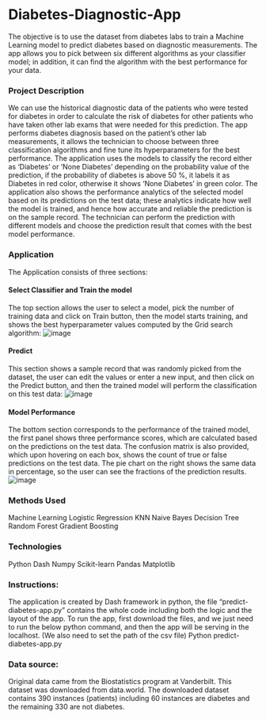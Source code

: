 # Diabetes-Diagnostic-App
The objective is to use the dataset from diabetes labs to train a Machine Learning model to predict diabetes based on diagnostic measurements. The app allows you to pick between six different algorithms as your classifier model; in addition, it can find the algorithm with the best performance for your data.

### Project Description
We can use the historical diagnostic data of the patients who were tested for diabetes in order to calculate the risk of diabetes for other patients who have taken other lab exams that were needed for this prediction.
The app performs diabetes diagnosis based on the patient’s other lab measurements, it allows the technician to choose between three classification algorithms and fine tune its hyperparameters for the best performance. The application uses the models to classify the record either as ‘Diabetes’ or ‘None Diabetes’ depending on the probability value of the prediction, if the probability of diabetes is above 50 %, it labels it as Diabetes in red color, otherwise it shows ‘None Diabetes’ in green color.
The application also shows the performance analytics of the selected model based on its predictions on the test data; these analytics indicate how well the model is trained, and hence how accurate and reliable the prediction is on the sample record. The technician can perform the prediction with different models and choose the prediction result that comes with the best model performance.

### Application 
The Application consists of three sections:

#### Select Classifier and Train the model
The top section allows the user to select a model, pick the number of training data and click on Train button, then the model starts training, and shows the best hyperparameter values computed by the Grid search algorithm:
![image](https://user-images.githubusercontent.com/118564295/217125220-a5996ec4-c962-4408-8990-1661ab75a5f5.png)

#### Predict
This section shows a sample record that was randomly picked from the dataset, the user can edit the values or enter a new input, and then click on the Predict button, and then the trained model will perform the classification on this test data:
![image](https://user-images.githubusercontent.com/118564295/217125285-24d1b39a-fe70-4c97-871e-f03a5efe09e2.png)

#### Model Performance
The bottom section corresponds to the performance of the trained model, the first panel shows three performance scores, which are calculated based on the predictions on the test data. The confusion matrix is also provided, which upon hovering on each box, shows the count of true or false predictions on the test data. The pie chart on the right shows the same data in percentage, so the user can see the fractions of the prediction results.
![image](https://user-images.githubusercontent.com/118564295/217125338-e0f04f2e-ad17-42ac-8ad1-f0c693b9f71a.png)


### Methods Used
Machine Learning
Logistic Regression
KNN
Naive Bayes
Decision Tree
Random Forest
Gradient Boosting

### Technologies
Python
Dash
Numpy
Scikit-learn
Pandas
Matplotlib

### Instructions:
The application is created by Dash framework in python, the file “predict-diabetes-app.py” contains the whole code including both the logic and the layout of the app. 
To run the app, first download the files, and we just need to run the below python command, and then the app will be serving in the localhost. (We also need to set the path of the csv file)
Python predict-diabetes-app.py

### Data source:
Original data came from the Biostatistics program at Vanderbilt. This dataset was downloaded from data.world.
The downloaded dataset contains 390 instances (patients) including 60 instances are diabetes and the remaining 330 are not diabetes.
